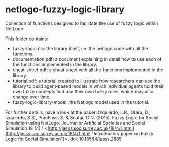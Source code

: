 # netlogo-fuzzy-logic-library
Collection of functions designed to facilitate the use of fuzzy logic within NetLogo

This folder contains:

+ fuzzy-logic.nls: the library itself, i.e. the netlogo code with all the functions.
+ documentation.pdf: a document explaining in detail how to use each of the functions implemented in the library.
+ cheat-sheet.pdf: a cheat sheet with all the functions implemented in the library.
+ tutorial.pdf: a tutorial created to illustrate how researchers can use the library to build agent-based models in which individual agents hold their own fuzzy concepts and use their own fuzzy rules, which may also change over time.
+ fuzzy-logic-library-model: the Netlogo model used in the tutorial.

For further details, have a look at the paper: Izquierdo, L.R., Olaru, D., Izquierdo, S.S., Purchase, S. & Soutar, G.N. (2015). Fuzzy Logic for Social Simulation using NetLogo. Journal or Artificial Societies and Social Simulation 18 (4) 1 <[http://jasss.soc.surrey.ac.uk/18/4/1.html](http://jasss.soc.surrey.ac.uk/18/4/1.html "Introductory paper on Fuzzy Logic for Social Simulation")>. doi: 10.18564/jasss.2885
